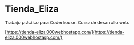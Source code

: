 # Tienda_Eliza
Trabajo práctico para Coderhouse. Curso de desarrollo web.

[https://tienda-eliza.000webhostapp.com/](https://tienda-eliza.000webhostapp.com/)